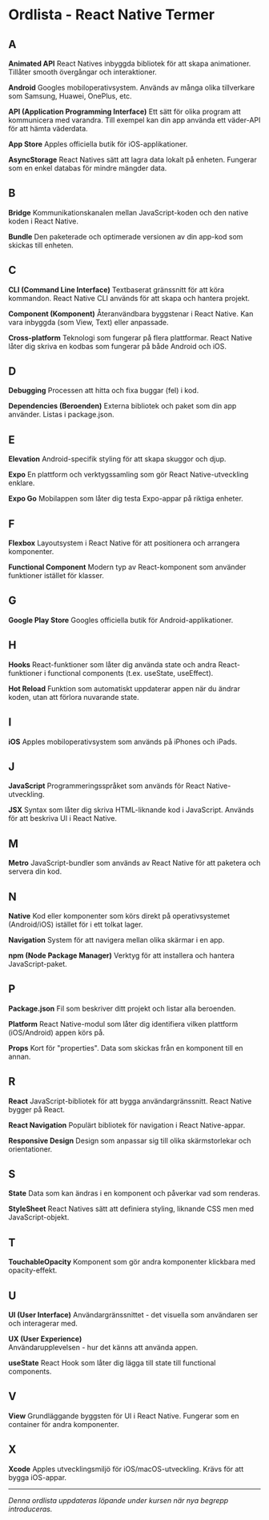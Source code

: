 # Ordlista - React Native Termer

## A

**Animated API**
React Natives inbyggda bibliotek för att skapa animationer. Tillåter smooth övergångar och interaktioner.

**Android**
Googles mobiloperativsystem. Används av många olika tillverkare som Samsung, Huawei, OnePlus, etc.

**API (Application Programming Interface)**
Ett sätt för olika program att kommunicera med varandra. Till exempel kan din app använda ett väder-API för att hämta väderdata.

**App Store**
Apples officiella butik för iOS-applikationer.

**AsyncStorage**
React Natives sätt att lagra data lokalt på enheten. Fungerar som en enkel databas för mindre mängder data.

## B

**Bridge**
Kommunikationskanalen mellan JavaScript-koden och den native koden i React Native.

**Bundle**
Den paketerade och optimerade versionen av din app-kod som skickas till enheten.

## C

**CLI (Command Line Interface)**
Textbaserat gränssnitt för att köra kommandon. React Native CLI används för att skapa och hantera projekt.

**Component (Komponent)**
Återanvändbara byggstenar i React Native. Kan vara inbyggda (som View, Text) eller anpassade.

**Cross-platform**
Teknologi som fungerar på flera plattformar. React Native låter dig skriva en kodbas som fungerar på både Android och iOS.

## D

**Debugging**
Processen att hitta och fixa buggar (fel) i kod.

**Dependencies (Beroenden)**
Externa bibliotek och paket som din app använder. Listas i package.json.

## E

**Elevation**
Android-specifik styling för att skapa skuggor och djup.

**Expo**
En plattform och verktygssamling som gör React Native-utveckling enklare.

**Expo Go**
Mobilappen som låter dig testa Expo-appar på riktiga enheter.

## F

**Flexbox**
Layoutsystem i React Native för att positionera och arrangera komponenter.

**Functional Component**
Modern typ av React-komponent som använder funktioner istället för klasser.

## G

**Google Play Store**
Googles officiella butik för Android-applikationer.

## H

**Hooks**
React-funktioner som låter dig använda state och andra React-funktioner i functional components (t.ex. useState, useEffect).

**Hot Reload**
Funktion som automatiskt uppdaterar appen när du ändrar koden, utan att förlora nuvarande state.

## I

**iOS**
Apples mobiloperativsystem som används på iPhones och iPads.

## J

**JavaScript**
Programmeringsspråket som används för React Native-utveckling.

**JSX**
Syntax som låter dig skriva HTML-liknande kod i JavaScript. Används för att beskriva UI i React Native.

## M

**Metro**
JavaScript-bundler som används av React Native för att paketera och servera din kod.

## N

**Native**
Kod eller komponenter som körs direkt på operativsystemet (Android/iOS) istället för i ett tolkat lager.

**Navigation**
System för att navigera mellan olika skärmar i en app.

**npm (Node Package Manager)**
Verktyg för att installera och hantera JavaScript-paket.

## P

**Package.json**
Fil som beskriver ditt projekt och listar alla beroenden.

**Platform**
React Native-modul som låter dig identifiera vilken plattform (iOS/Android) appen körs på.

**Props**
Kort för "properties". Data som skickas från en komponent till en annan.

## R

**React**
JavaScript-bibliotek för att bygga användargränssnitt. React Native bygger på React.

**React Navigation**
Populärt bibliotek för navigation i React Native-appar.

**Responsive Design**
Design som anpassar sig till olika skärmstorlekar och orientationer.

## S

**State**
Data som kan ändras i en komponent och påverkar vad som renderas.

**StyleSheet**
React Natives sätt att definiera styling, liknande CSS men med JavaScript-objekt.

## T

**TouchableOpacity**
Komponent som gör andra komponenter klickbara med opacity-effekt.

## U

**UI (User Interface)**
Användargränssnittet - det visuella som användaren ser och interagerar med.

**UX (User Experience)**  
Användarupplevelsen - hur det känns att använda appen.

**useState**
React Hook som låter dig lägga till state till functional components.

## V

**View**
Grundläggande byggsten för UI i React Native. Fungerar som en container för andra komponenter.

## X

**Xcode**
Apples utvecklingsmiljö för iOS/macOS-utveckling. Krävs för att bygga iOS-appar.

---

*Denna ordlista uppdateras löpande under kursen när nya begrepp introduceras.*
